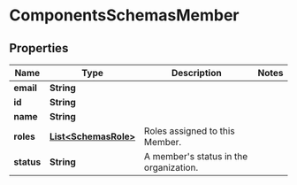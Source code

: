 # ComponentsSchemasMember

## Properties
Name | Type | Description | Notes
------------ | ------------- | ------------- | -------------
**email** | **String** |  | 
**id** | **String** |  | 
**name** | **String** |  | 
**roles** | [**List&lt;SchemasRole&gt;**](SchemasRole.md) | Roles assigned to this Member. | 
**status** | **String** | A member&#x27;s status in the organization. | 
